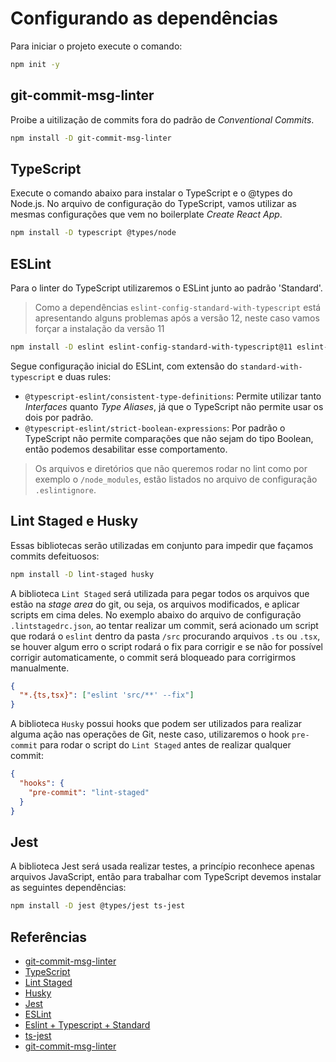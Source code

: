# Configurando as dependências

Para iniciar o projeto execute o comando:

```bash
npm init -y
```

## git-commit-msg-linter

Proibe a uitilização de commits fora do padrão de _Conventional Commits_.

```bash
npm install -D git-commit-msg-linter
```

## TypeScript

Execute o comando abaixo para instalar o TypeScript e o @types do Node.js. No arquivo de configuração do TypeScript, vamos utilizar as mesmas configurações que vem no boilerplate _Create React App_.

```bash
npm install -D typescript @types/node
```

## ESLint

Para o linter do TypeScript utilizaremos o ESLint junto ao padrão 'Standard'.

> Como a dependências `eslint-config-standard-with-typescript` está apresentando alguns problemas após a versão 12, neste caso vamos forçar a instalação da versão 11

```bash
npm install -D eslint eslint-config-standard-with-typescript@11 eslint-plugin-import eslint-plugin-promise eslint-plugin-standard @typescript-eslint/eslint-plugin eslint-plugin-node
```

Segue configuração inicial do ESLint, com extensão do `standard-with-typescript` e duas rules:

- `@typescript-eslint/consistent-type-definitions`: Permite utilizar tanto _Interfaces_ quanto _Type Aliases_, já que o TypeScript não permite usar os dois por padrão.
- `@typescript-eslint/strict-boolean-expressions`: Por padrão o TypeScript não permite comparações que não sejam do tipo Boolean, então podemos desabilitar esse comportamento.

> Os arquivos e diretórios que não queremos rodar no lint como por exemplo o `/node_modules`, estão listados no arquivo de configuração `.eslintignore`.

## Lint Staged e Husky

Essas bibliotecas serão utilizadas em conjunto para impedir que façamos commits defeituosos:

```bash
npm install -D lint-staged husky
```

A biblioteca `Lint Staged` será utilizada para pegar todos os arquivos que estão na _stage area_ do git, ou seja, os arquivos modificados, e aplicar scripts em cima deles. No exemplo abaixo do arquivo de configuração `.lintstagedrc.json`, ao tentar realizar um commit, será acionado um script que rodará o `eslint` dentro da pasta `/src` procurando arquivos `.ts` ou `.tsx`, se houver algum erro o script rodará o fix para corrigir e se não for possível corrigir automaticamente, o commit será bloqueado para corrigirmos manualmente.

```json
{
  "*.{ts,tsx}": ["eslint 'src/**' --fix"]
}
```

A biblioteca `Husky` possui hooks que podem ser utilizados para realizar alguma ação nas operações de Git, neste caso, utilizaremos o hook `pre-commit` para rodar o script do `Lint Staged` antes de realizar qualquer commit:

```json
{
  "hooks": {
    "pre-commit": "lint-staged"
  }
}
```

## Jest

A biblioteca Jest será usada realizar testes, a princípio reconhece apenas arquivos JavaScript, então para trabalhar com TypeScript devemos instalar as seguintes dependências:

```bash
npm install -D jest @types/jest ts-jest
```

## Referências

- [git-commit-msg-linter](https://github.com/legend80s/commit-msg-linter#readme)
- [TypeScript](https://www.typescriptlang.org/)
- [Lint Staged](https://github.com/okonet/lint-staged)
- [Husky](https://typicode.github.io/husky/#/)
- [Jest](https://jestjs.io/)
- [ESLint](https://eslint.org/)
- [Eslint + Typescript + Standard](https://github.com/standard/eslint-config-standard-with-typescript#readme)
- [ts-jest](https://github.com/kulshekhar/ts-jest)
- [git-commit-msg-linter](https://github.com/legend80s/commit-msg-linter#readme)
